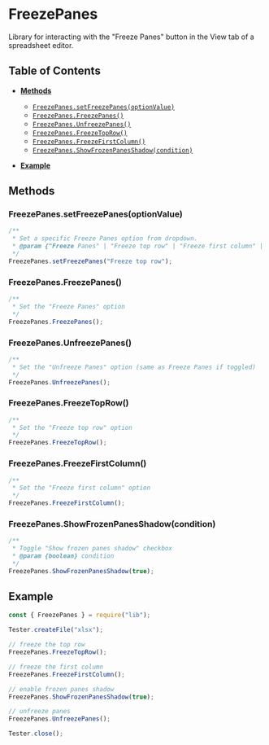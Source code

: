 # FreezePanes

Library for interacting with the "Freeze Panes" button in the View tab of a spreadsheet editor.

## Table of Contents

-   [**Methods**](#methods)

    -   [`FreezePanes.setFreezePanes(optionValue)`](#freezepanessetfreezepanesoptionvalue)
    -   [`FreezePanes.FreezePanes()`](#freezepanesfreezepanes)
    -   [`FreezePanes.UnfreezePanes()`](#freezepanesunfreezepanes)
    -   [`FreezePanes.FreezeTopRow()`](#freezepanesfreezetoprow)
    -   [`FreezePanes.FreezeFirstColumn()`](#freezepanesfreezefirstcolumn)
    -   [`FreezePanes.ShowFrozenPanesShadow(condition)`](#freezepanesshowfrozenpanesshadowcondition)

-   [**Example**](#example)

## Methods

### FreezePanes.setFreezePanes(optionValue)

```javascript
/**
 * Set a specific Freeze Panes option from dropdown.
 * @param {"Freeze Panes" | "Freeze top row" | "Freeze first column" | "Show frozen panes shadow"} optionValue
 */
FreezePanes.setFreezePanes("Freeze top row");
```

### FreezePanes.FreezePanes()

```javascript
/**
 * Set the "Freeze Panes" option
 */
FreezePanes.FreezePanes();
```

### FreezePanes.UnfreezePanes()

```javascript
/**
 * Set the "Unfreeze Panes" option (same as Freeze Panes if toggled)
 */
FreezePanes.UnfreezePanes();
```

### FreezePanes.FreezeTopRow()

```javascript
/**
 * Set the "Freeze top row" option
 */
FreezePanes.FreezeTopRow();
```

### FreezePanes.FreezeFirstColumn()

```javascript
/**
 * Set the "Freeze first column" option
 */
FreezePanes.FreezeFirstColumn();
```

### FreezePanes.ShowFrozenPanesShadow(condition)

```javascript
/**
 * Toggle "Show frozen panes shadow" checkbox
 * @param {boolean} condition
 */
FreezePanes.ShowFrozenPanesShadow(true);
```

## Example

```javascript
const { FreezePanes } = require("lib");

Tester.createFile("xlsx");

// freeze the top row
FreezePanes.FreezeTopRow();

// freeze the first column
FreezePanes.FreezeFirstColumn();

// enable frozen panes shadow
FreezePanes.ShowFrozenPanesShadow(true);

// unfreeze panes
FreezePanes.UnfreezePanes();

Tester.close();
```
